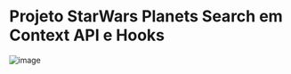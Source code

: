 # Projeto StarWars Planets Search em Context API e Hooks

![image](https://user-images.githubusercontent.com/64482847/218309336-f8bdfc0d-6724-40df-89eb-212251cfb075.png)
